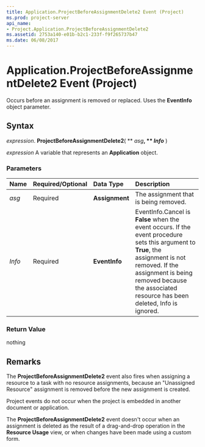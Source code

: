```yaml
---
title: Application.ProjectBeforeAssignmentDelete2 Event (Project)
ms.prod: project-server
api_name:
- Project.Application.ProjectBeforeAssignmentDelete2
ms.assetid: 2753a140-e01b-b2c1-233f-f9f265737b47
ms.date: 06/08/2017
---
```



# Application.ProjectBeforeAssignmentDelete2 Event (Project)

Occurs before an assignment is removed or replaced. Uses the **EventInfo** object parameter.


## Syntax

 _expression_. **ProjectBeforeAssignmentDelete2**( ** _asg_**, ** _Info_** )

 _expression_ A variable that represents an **Application** object.


### Parameters



|**Name**|**Required/Optional**|**Data Type**|**Description**|
|:-----|:-----|:-----|:-----|
| _asg_|Required|**Assignment**|The assignment that is being removed.|
| _Info_|Required|**EventInfo**|EventInfo.Cancel is **False** when the event occurs. If the event procedure sets this argument to **True**, the assignment is not removed. If the assignment is being removed because the associated resource has been deleted, Info is ignored.|

### Return Value

nothing


## Remarks

The **ProjectBeforeAssignmentDelete2** event also fires when assigning a resource to a task with no resource assignments, because an "Unassigned Resource" assignment is removed before the new assignment is created.

Project events do not occur when the project is embedded in another document or application. 

The **ProjectBeforeAssignmentDelete2** event doesn't occur when an assignment is deleted as the result of a drag-and-drop operation in the **Resource Usage** view, or when changes have been made using a custom form.


